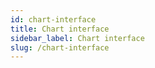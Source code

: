 ```yaml
---
id: chart-interface
title: Chart interface
sidebar_label: Chart interface
slug: /chart-interface
---
```



